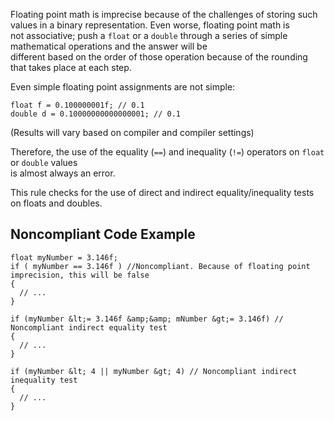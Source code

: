 
Floating point math is imprecise because of the challenges of storing such values in a binary representation. Even worse, floating point math is<br>not associative; push a `float` or a `double` through a series of simple mathematical operations and the answer will be<br>different based on the order of those operation because of the rounding that takes place at each step.

Even simple floating point assignments are not simple:


    float f = 0.100000001f; // 0.1
    double d = 0.10000000000000001; // 0.1


(Results will vary based on compiler and compiler settings)

Therefore, the use of the equality (`==`) and inequality (`!=`) operators on `float` or `double` values<br>is almost always an error.

This rule checks for the use of direct and indirect equality/inequality tests on floats and doubles.

## Noncompliant Code Example


    float myNumber = 3.146f;
    if ( myNumber == 3.146f ) //Noncompliant. Because of floating point imprecision, this will be false
    {
      // ...
    }
    
    if (myNumber &lt;= 3.146f &amp;&amp; mNumber &gt;= 3.146f) // Noncompliant indirect equality test
    {
      // ...
    }
    
    if (myNumber &lt; 4 || myNumber &gt; 4) // Noncompliant indirect inequality test
    {
      // ...
    }


